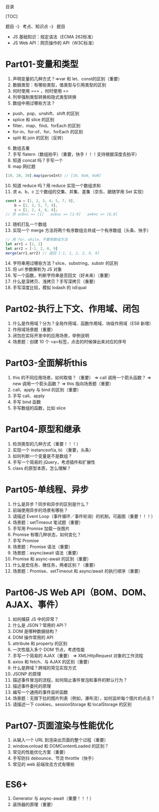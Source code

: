 目录

[TOC]

题目 -》 考点、知识点 -》 题目
- JS 基础知识：规定语法（ECMA 262标准）
- JS Web API：网页操作的 API（W3C标准）



# Part01-变量和类型
1. 声明变量的几种方式？=>var 和 let、const的区别（重要）
2. 数据类型：有哪些类型，值类型与引用类型的区别
3. 何时使用 === ，何时使用 ==
4. 列举强制类型转换和隐式类型转换
5. 数组中用过哪些方法？
- push、pop、unshift、shift 的区别
- splice 和 slice 的区别
- filter、map、find、forEach 的区别
- for-in、for-of、for、forEach 的区别
- split 和 join 的区别（反转）
6. 数组去重
7. 手写 flatern（数组拍平）（重要，快手！！！支持根据深度去拍平）
8. 知道 concat 吗？手写一个
9. map 网红题
```js
[10, 20, 30].map(parseInt) // [10, NaN, NaN]
```
10. 知道 reduce 吗？用 reduce 实现一个数组求和
11. 求 a、b、c 三个数组的交集、并集、差集（京东、跟随学用 Set 实现）
```js
const a = [1, 2, 3, 4, 5, 7, 9],
    b = [1, 3, 5, 7, 9],
    c = [1, 2, 4, 6, 8];
// 求 a∩b∩c => [1]   a∪b∪c => [1-9]   a≠b≠c => [6,8]
```
12. 随机打乱一个数组
13. 实现一个 merge 方法将两个有序数组合并成一个有序数组（头条、快手）
```js
// 用 for、while，不要用数组方法
let arr1 = [1, 2]
let arr2 = [-1, 2, 8, 9]
merge(arr1,arr2) // 返回 [-1, 1, 2, 2, 8, 9]
``` 
14.  字符串用过哪些方法？slice、substring、substr 的区别
15.  将 url 参数解析为 JS 对象
16.  写一个函数，判断字符串是否回文（好未来）（重要）
17.  什么是深拷贝、浅拷贝？手写深拷贝（重要）
18.  手写深度比较，模拟 lodash 的 isEqual

# Part02-执行上下文、作用域、闭包
1. 什么是作用域？分为？全局作用域、函数作用域、块级作用域（ES6 新增）
2. 作用域场景题（重要）
3. 闭包在实际开发中的应用场景，举例说明
4. 场景题：创建 10 个 \<a>标签，点击的时候弹出来对应的序号

# Part03-全面解析this
1. this 的不同应用场景，如何取值？（重要）
   => call 调用一个箭头函数？
   => new 调用一个箭头函数？
   => this 指向场景题（重要）
2. call、apply 与 bind 的区别（重要）
3. 手写 call、apply
4. 手写 bind 函数
5. 手写数组的函数，比如 slice


# Part04-原型和继承
1. 检测类型的几种方式（重要！！！）
2. 实现一个 instanceof(a, b) （重要，头条）
3. 如何判断一个变量是不是数组？
4. 手写一个简易的 jQuery，考虑插件和扩展性
5. class 的原型本质，怎么理解？

# Part05-单线程、异步
1. 什么是异步？同步和异步的区别是什么？
2. 前端使用异步的场景有哪些？
3. 请描述 Event Loop（事件循环／事件轮询）的机制，可画图（重要！！！）
4. 场景题：setTimeout 笔试题（重要）
5. 手写用 Promise 加载一张图片
6. Promise 有哪几种状态，如何变化？
7. 手写 Promise
8. 场景题：Promise 语法（重要）
9. 场景题：async/await 语法（重要）
10. Promise 和 async-await 的区别（重要）
11. 什么是宏任务、微任务，两者区别？（重要）
12. 场景题：Promise、setTimeout 和  async/await 的执行顺序（重要）


# Part06-JS Web API（BOM、DOM、AJAX、事件）
1. 如何捕获 JS 中的异常？
2. 什么是 JSON？常用的 API？
3. DOM 是哪种数据结构？
4. DOM 操作常用的 API
5. attribute 和 property 的区别
6. 一次性插入多个 DOM 节点，考虑性能
7. 手写一个简易的 AJAX（重要）
   => XMLHttpRequest 对象的工作流程
8. axios 和 fetch、与 AJAX 的区别（重要）
9. 什么是跨域？跨域的常见实现方式
10. JSONP 的原理
11. 描述事件冒泡的流程，如何阻止事件冒泡和事件的默认行为？
12. 描述事件委托的原理
13. 编写一个通用的事件监听函数
14. 场景题：无限下拉的图片列表（例如，瀑布流），如何监听每个图片的点击？
15. 请描述一下 cookies，sessionStorage 和 localStorage 的区别



# Part07-页面渲染与性能优化
1. 从输入一个 URL 到渲染出页面的整个过程（重要）
2. window.onload 和 DOMContentLoaded 的区别？
3. 常见的性能优化方案（重要）
4. 手写防抖 debounce、节流 throttle（快手）  
5. 常见的 web 前端攻击方式有哪些


# ES6+
1. Generator 与 async-await（重要！！！）
2. 装饰器的原理（重要）



